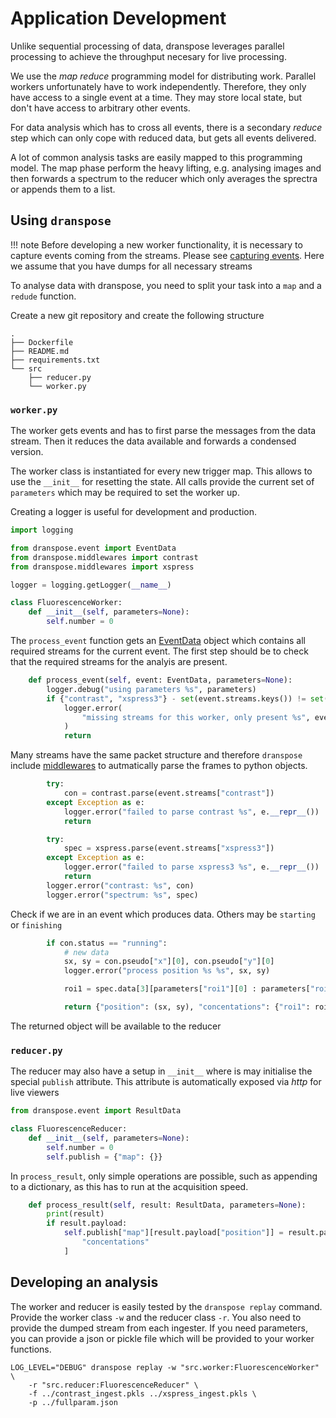 # Application Development

Unlike sequential processing of data, dranspose leverages parallel processing to achieve the throughput necesary for live processing.

We use the *map reduce* programming model for distributing work.
Parallel workers unfortunately have to work independently. Therefore, they only have access
to a single event at a time. They may store local state, but don't have access to arbitrary other events.

For data analysis which has to cross all events, there is a secondary *reduce* step which can only cope with reduced data, but gets all events delivered.

A lot of common analysis tasks are easily mapped to this programming model.
The map phase perform the heavy lifting, e.g. analysing images and then forwards a spectrum to the reducer which only averages the sprectra or appends them to a list.

## Using `dranspose`

!!! note
    Before developing a new worker functionality, it is necessary to capture events coming from the streams.
    Please see [capturing events](../deployment/capturing.md).
    Here we assume that you have dumps for all necessary streams


To analyse data with dranspose, you need to split your task into a `map` and a `redude` function.

Create a new git repository and create the following structure

    .
    ├── Dockerfile
    ├── README.md
    ├── requirements.txt
    └── src
        ├── reducer.py
        └── worker.py


### `worker.py`

The worker gets events and has to first parse the messages from the data stream.
Then it reduces the data available and forwards a condensed version.

The worker class is instantiated for every new trigger map. This allows to use the `__init__` for resetting the state.
All calls provide the current set of `parameters` which may be required to set the worker up.

Creating a logger is useful for development and production.

```python
import logging

from dranspose.event import EventData
from dranspose.middlewares import contrast
from dranspose.middlewares import xspress

logger = logging.getLogger(__name__)

class FluorescenceWorker:
    def __init__(self, parameters=None):
        self.number = 0

```
The `process_event` function gets an [EventData](../reference/protocols/events.md) object which contains all required streams for the current event.
The first step should be to check that the required streams for the analyis are present.
```python
    def process_event(self, event: EventData, parameters=None):
        logger.debug("using parameters %s", parameters)
        if {"contrast", "xspress3"} - set(event.streams.keys()) != set():
            logger.error(
                "missing streams for this worker, only present %s", event.streams.keys()
            )
            return
```
Many streams have the same packet structure and therefore `dranspose` include [middlewares](../reference/middlewares.md) to autmatically parse the frames to python objects.
```python
        try:
            con = contrast.parse(event.streams["contrast"])
        except Exception as e:
            logger.error("failed to parse contrast %s", e.__repr__())
            return

        try:
            spec = xspress.parse(event.streams["xspress3"])
        except Exception as e:
            logger.error("failed to parse xspress3 %s", e.__repr__())
            return
        logger.error("contrast: %s", con)
        logger.error("spectrum: %s", spec)
```
Check if we are in an event which produces data. Others may be `starting` or `finishing`
```python
        if con.status == "running":
            # new data
            sx, sy = con.pseudo["x"][0], con.pseudo["y"][0]
            logger.error("process position %s %s", sx, sy)

            roi1 = spec.data[3][parameters["roi1"][0] : parameters["roi1"][1]].sum()

            return {"position": (sx, sy), "concentations": {"roi1": roi1}}
```

The returned object will be available to the reducer

### `reducer.py`

The reducer may also have a setup in `__init__` where is may initialise the special `publish` attribute.
This attribute is automatically exposed via *http* for live viewers

```python
from dranspose.event import ResultData

class FluorescenceReducer:
    def __init__(self, parameters=None):
        self.number = 0
        self.publish = {"map": {}}
```
In `process_result`, only simple operations are possible, such as appending to a dictionary, as this has to run at the acquisition speed.
```python
    def process_result(self, result: ResultData, parameters=None):
        print(result)
        if result.payload:
            self.publish["map"][result.payload["position"]] = result.payload[
                "concentations"
            ]
```

## Developing an analysis

The worker and reducer is easily tested by the `dranspose replay` command.
Provide the worker class `-w` and the reducer class `-r`.
You also need to provide the dumped stream from each ingester.
If you need parameters, you can provide a json or pickle file which will be provided to your worker functions.

```shell
LOG_LEVEL="DEBUG" dranspose replay -w "src.worker:FluorescenceWorker" \
    -r "src.reducer:FluorescenceReducer" \
    -f ../contrast_ingest.pkls ../xspress_ingest.pkls \
    -p ../fullparam.json
```

